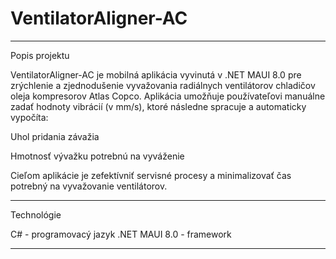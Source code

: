 # VentilatorAligner-AC
------------------------------------------------------------------------------------------------------------------------------------------------------------------------------------------------------------------
Popis projektu

VentilatorAligner-AC je mobilná aplikácia vyvinutá v .NET MAUI 8.0 pre zrýchlenie a zjednodušenie vyvažovania radiálnych ventilátorov chladičov oleja kompresorov Atlas Copco. Aplikácia umožňuje používateľovi manuálne zadať hodnoty vibrácií (v mm/s), ktoré následne spracuje a automaticky vypočíta:

Uhol pridania závažia

Hmotnosť vývažku potrebnú na vyváženie

Cieľom aplikácie je zefektívniť servisné procesy a minimalizovať čas potrebný na vyvažovanie ventilátorov.


------------------------------------------------------------------------------------------------------------------------------------------------------------------------------------------------------------------
Technológie

C# - programovacý jazyk
.NET MAUI 8.0 - framework 


------------------------------------------------------------------------------------------------------------------------------------------------------------------------------------------------------------------
